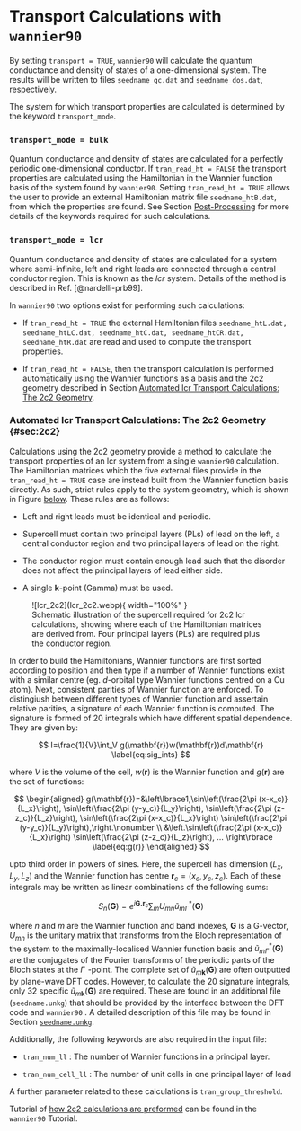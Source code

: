 # Transport Calculations with `wannier90`

By setting `transport = TRUE`, `wannier90` will calculate
the quantum conductance and density of states of a one-dimensional
system. The results will be written to files `seedname_qc.dat` and
`seedname_dos.dat`, respectively.

The system for which transport properties are calculated is determined
by the keyword `transport_mode`.

### `transport_mode = bulk`

Quantum conductance and density of states are calculated for a perfectly
periodic one-dimensional conductor. If
`tran_read_ht = FALSE` the transport properties are
calculated using the Hamiltonian in the Wannier function basis of the
system found by `wannier90`. Setting `tran_read_ht = TRUE`
allows the user to provide an external Hamiltonian matrix file
`seedname_htB.dat`, from which the properties are found. See
Section [Post-Processing](parameters.md#post-processing)
for more details of the keywords required for such calculations.

### `transport_mode = lcr`

Quantum conductance and density of states are calculated for a system
where semi-infinite, left and right leads are connected through a
central conductor region. This is known as the *lcr* system. Details of
the method is described in Ref. [@nardelli-prb99].

In `wannier90` two options exist for performing such calculations:

- If `tran_read_ht = TRUE` the external Hamiltonian files
    `seedname_htL.dat, seedname_htLC.dat, seedname_htC.dat, seedname_htCR.dat, seedname_htR.dat`
    are read and used to compute the transport properties.

- If `tran_read_ht = FALSE`, then the transport
    calculation is performed automatically using the Wannier functions
    as a basis and the 2c2 geometry described in
    Section [Automated lcr Transport Calculations: The 2c2 Geometry](#sec:2c2).

### Automated lcr Transport Calculations: The 2c2 Geometry {#sec:2c2}

Calculations using the 2c2 geometry provide a method to calculate the
transport properties of an lcr system from a single
`wannier90` calculation. The Hamiltonian matrices which the five
external files provide in the `tran_read_ht = TRUE` case are
instead built from the Wannier function basis directly. As such, strict
rules apply to the system geometry, which is shown in
Figure [below](#fig:lcr_2c2). These
rules are as follows:

- Left and right leads must be identical and periodic.

- Supercell must contain two principal layers (PLs) of lead on the
    left, a central conductor region and two principal layers of lead on
    the right.

- The conductor region must contain enough lead such that the disorder
    does not affect the principal layers of lead either side.

- A single **k**-point (Gamma) must be used.

<figure markdown="span" id="fig:lcr_2c2">
![lcr_2c2](lcr_2c2.webp){ width="100%" }
<figcaption>Schematic illustration of the supercell required for 2c2 lcr
calculations, showing where each of the Hamiltonian matrices are derived
from. Four principal layers (PLs) are required plus the conductor
region.</figcaption>
</figure>

In order to build the Hamiltonians, Wannier functions are first sorted
according to position and then type if a number of Wannier functions
exist with a similar centre (eg. *d*-orbital type Wannier functions
centred on a Cu atom). Next, consistent parities of Wannier function are
enforced. To distingiush between different types of Wannier function and
assertain relative parities, a signature of each Wannier function is
computed. The signature is formed of 20 integrals which have different
spatial dependence. They are given by:

$$
I=\frac{1}{V}\int_V g(\mathbf{r})w(\mathbf{r})d\mathbf{r}
\label{eq:sig_ints}
$$

where $V$ is the volume of the cell, $w(\mathbf{r})$ is the Wannier
function and $g(\mathbf{r})$ are the set of functions:

$$
\begin{aligned}
g(\mathbf{r})=&\left\lbrace1,\sin\left(\frac{2\pi (x-x_c)}{L_x}\right),
            \sin\left(\frac{2\pi (y-y_c)}{L_y}\right),
            \sin\left(\frac{2\pi (z-z_c)}{L_z}\right),
            \sin\left(\frac{2\pi (x-x_c)}{L_x}\right)
            \sin\left(\frac{2\pi (y-y_c)}{L_y}\right),\right.\nonumber \\
             &\left.\sin\left(\frac{2\pi (x-x_c)}{L_x}\right)
            \sin\left(\frac{2\pi (z-z_c)}{L_z}\right),
            ... \right\rbrace
\label{eq:g(r)}
\end{aligned}
$$

upto third order in powers of sines. Here, the supercell
has dimension $(L_x,L_y,L_z)$ and the Wannier function has centre
$\mathbf{r}_c=(x_c,y_c,z_c)$. Each of these integrals may be written as
linear combinations of the following sums:

$$
S_n(\mathbf{G})=\displaystyle{e^{i\mathbf{G.r}_{c}}\sum_{m}U_{mn}\tilde{u}_{m\Gamma}^{*}(\mathbf{G})}
$$

where $n$ and $m$ are the Wannier function and band indexes,
$\mathbf{G}$ is a G-vector, $U_{mn}$ is the unitary matrix that
transforms from the Bloch representation of the system to the
maximally-localised Wannier function basis and
$\tilde{u}_{m\Gamma}^{*}(\mathbf{G})$ are the conjugates of the Fourier
transforms of the periodic parts of the Bloch states at the $\Gamma\!$
-point. The complete set of $\tilde{u}_{m\mathbf{k}}(\mathbf{G})$ are
often outputted by plane-wave DFT codes. However, to calculate the 20
signature integrals, only 32 specific
$\tilde{u}_{m\mathbf{k}}(\mathbf{G})$ are required. These are found in
an additional file (`seedname.unkg`) that should be provided by the
interface between the DFT code and `wannier90` . A detailed description
of this file may be found in
Section [`seedname.unkg`](files.md#seednameunkg).

Additionally, the following keywords are also required in the input
file:

- `tran_num_ll` : The number of Wannier functions in a principal
    layer.

- `tran_num_cell_ll` : The number of unit cells in one principal layer
    of lead

A further parameter related to these calculations is
`tran_group_threshold`.

Tutorial of [how 2c2 calculations are preformed](../../tutorials/tutorial_14.md) can be found in the
`wannier90` Tutorial.
